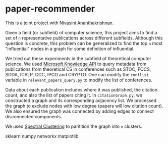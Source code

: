 # paper-recommender

This is a joint project with [Nivasini Ananthakrishnan](https://nivasini.github.io/). 

Given a field (or subfield) of computer science, this project aims to find a set of ```n``` representative publications across different subfields. Although this question is concrete, this problem can be generalized to find the top ```n``` most "influential" nodes in a graph for some definition of influential. 

We tried out these experiments in the subfield of theoretical computer science. We used [Microsoft Knowledge API](https://docs.microsoft.com/en-us/academic-services/knowledge-exploration-service/?view=makes-3.0) to query metadata from publications from theoretical CS in conferences such as STOC, FOCS, SODA, ICALP, CCC, IPCO and CRYPTO. One can modify the ```conflist``` variable in ```relevant_papers_query.py``` to modify the list of conferences.

Data about each publication includes where it was published, the citation count, and also the list of papers citing it. In ```citationGraph.py```, we constructed a graph and its corresponding adjacency list. We processed the graph to exclude nodes with low degree (papers will low citation count). We also ensured the graph was connected by adding edges to connect disconnected components. 

We used [Spectral Clustering](https://en.wikipedia.org/wiki/Spectral_clustering) to paritition the graph into ```n``` clusters. 


sklearn 
numpy
networkx
matplotlib
